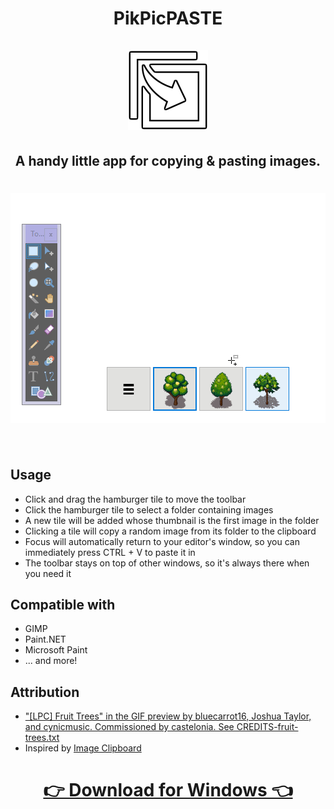 <h1 align="center">
  <b>PikPicPASTE</b>
  <br />
  <br />
  <a href="https://github.com/girkovarpa/pikpicpaste">
    <img src="resources/logo/128.png" alt="PikPicPASTE"/>
  </a>
</h1>

<h2 align="center">A handy little app for copying & pasting images.</h2>

<h1 align="center">
  <img src="screenshot.gif" alt="screenshot" /></a><br/><br/>
</h1>

## Usage

- Click and drag the hamburger tile to move the toolbar
- Click the hamburger tile to select a folder containing images
- A new tile will be added whose thumbnail is the first image in the folder
- Clicking a tile will copy a random image from its folder to the clipboard
- Focus will automatically return to your editor's window, so you can immediately press CTRL + V to paste it in
- The toolbar stays on top of other windows, so it's always there when you need it

## Compatible with

- GIMP
- Paint.NET
- Microsoft Paint
- ... and more!

## Attribution

- ["[LPC] Fruit Trees" in the GIF preview by bluecarrot16, Joshua Taylor, and cynicmusic. Commissioned by castelonia. See CREDITS-fruit-trees.txt](https://opengameart.org/content/lpc-fruit-trees)
- Inspired by [Image Clipboard](https://stevencolling.itch.io/image-clipboard)

<h1 align="center">
  <a href="https://girkovarpa.itch.io/pikpicpaste#download">
  👉 Download for Windows 👈</a>
</h1>
